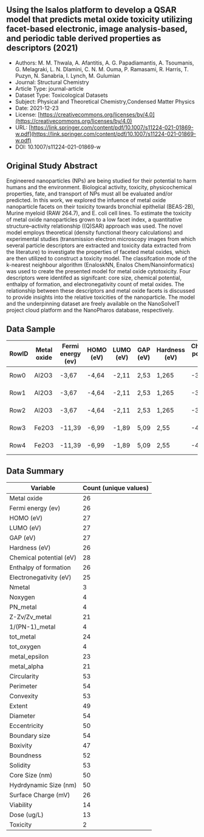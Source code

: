 <script type='text/javascript' src='https://d1bxh8uas1mnw7.cloudfront.net/assets/embed.js'></script>

<div style="float: right; width: 200px" class='altmetric-embed' data-badge-type='donut' data-condensed='true' data-badge-details='right' data-doi="10.1007/s11224-021-01869-w"></div>

## Using the Isalos platform to develop a QSAR model that predicts metal oxide toxicity utilizing facet-based electronic, image analysis-based, and periodic table derived properties as descriptors (2021)
<script type="application/ld+json">
	{	
		"@context": {
			"bs": "https://bioschemas.org/",
			"schema": "https://schema.org/",
			"citation": "schema:citation",
			"name": "schema:name",
			"url": "schema:url",
			"variableMeasured": "schema:variableMeasured"
		},
		"variableMeasured": [
			{
				"@type": "schema:PropertyValue",
				"name": "MI-R1.3-ABSTRACT-BASIC-CHEMICAL_COMPOSITION"
			},
			{
				"@type": "schema:PropertyValue",
				"name": "MI-R1.3-ABSTRACT-PHYSCHEM-SIZE"
			},
			{
				"@type": "schema:PropertyValue",
				"name": "MI-R1.3-ABSTRACT-PHYSCHEM-SURFACE_CHARGE"
			},
			{
				"@type": "schema:PropertyValue",
				"name": "MI-R1.3-ABSTRACT-TOX-CONCENTRATION"
			}
		],
		"@type": "schema:Dataset",
		"name": "Using the Isalos platform to develop a QSAR model that predicts metal oxide toxicity utilizing facet-based electronic, image analysis-based, and periodic table derived properties as descriptors",
		"url": "https://link.springer.com/content/pdf/10.1007/s11224-021-01869-w.pdf",
		"citation": "https://doi.org/10.1007/s11224-021-01869-w",
		"@id": "10.1007/s11224-021-01869-w",
		"http://purl.org/dc/terms/conformsTo": { "@type": "schema:CreativeWork", "@id": "https://bioschemas.org/profiles/Dataset/1.0-RELEASE" },
		"schema:license": "https://creativecommons.org/licenses/by/4.0",
		"schema:creator": [
		  {
			"@type": "schema:Organization",
			"name": "RiskGONE"
		  }
		],
		"schema:datePublished": "2021-12-23"
	}
</script>

* Authors: M. M. Thwala, A. Afantitis, A. G. Papadiamantis, A. Tsoumanis, G. Melagraki, L. N. Dlamini, C. N. M. Ouma, P. Ramasami, R. Harris, T. Puzyn, N. Sanabria, I. Lynch, M. Gulumian
* Journal: Structural Chemistry
* Article Type: journal-article
* Dataset Type: Toxicological Datasets
* Subject: Physical and Theoretical Chemistry,Condensed Matter Physics
* Date: 2021-12-23
* License: [https://creativecommons.org/licenses/by/4.0](https://creativecommons.org/licenses/by/4.0)
* URL: [https://link.springer.com/content/pdf/10.1007/s11224-021-01869-w.pdf](https://link.springer.com/content/pdf/10.1007/s11224-021-01869-w.pdf)
* DOI: 10.1007/s11224-021-01869-w



## Original Study Abstract

Engineered nanoparticles (NPs) are being studied for their potential to harm humans and the environment. Biological activity, toxicity, physicochemical properties, fate, and transport of NPs must all be evaluated and/or predicted. In this work, we
explored the infuence of metal oxide nanoparticle facets on their toxicity towards bronchial epithelial (BEAS-2B), Murine
myeloid (RAW 264.7), and E. coli cell lines. To estimate the toxicity of metal oxide nanoparticles grown to a low facet index,
a quantitative structure–activity relationship ((Q)SAR) approach was used. The novel model employs theoretical (density
functional theory calculations) and experimental studies (transmission electron microscopy images from which several particle descriptors are extracted and toxicity data extracted from the literature) to investigate the properties of faceted metal
oxides, which are then utilized to construct a toxicity model. The classifcation mode of the k-nearest neighbour algorithm
(EnaloskNN, Enalos Chem/Nanoinformatics) was used to create the presented model for metal oxide cytotoxicity. Four
descriptors were identifed as signifcant: core size, chemical potential, enthalpy of formation, and electronegativity count
of metal oxides. The relationship between these descriptors and metal oxide facets is discussed to provide insights into the
relative toxicities of the nanoparticle. The model and the underpinning dataset are freely available on the NanoSolveIT project
cloud platform and the NanoPharos database, respectively.


## Data Sample

|RowID|Metal oxide|Fermi energy (ev)  |HOMO (eV)|LUMO (eV)|GAP (eV)|Hardness (eV)|Chemical potential (eV)|Enthalpy of formation|Electronegativity (eV)|Nmetal|Noxygen|PN_metal|Z-Zv/Zv_metal|1/(PN-1)_metal|tot_metal|tot_oxygen|metal_epsilon|metal_alpha|Circularity|Perimeter|Convexity|Extent  |Diameter|Eccentricity|Boundary size|Boxivity|Boundness|Solidity   |Core Size (nm)|Hydrdynamic Size (nm)|Surface Charge (mV)|Viability|Dose (ug/L)|Toxicity |
|-----|-----------|-------------------|---------|---------|--------|-------------|-----------------------|---------------------|----------------------|------|-------|--------|-------------|--------------|---------|----------|-------------|-----------|-----------|---------|---------|--------|--------|------------|-------------|--------|---------|-----------|--------------|---------------------|-------------------|---------|-----------|---------|
|Row0 |Al2O3      |-3,67              |-4,64    |-2,11    |2,53    |1,265        |-3,38                  |-17,345              |3,65                  |2     |3      |3       |3,33         |0,5           |0,33     |0,99      |-0,77        |1,67       |0,700843   |31,6778  |0,942282 |0,69419 |11,3067 |0,69505     |30,3052      |0,76177 |0,69434  |0,927676629|14,7          |260,4                |0                  |81       |0,4        |Non Toxic|
|Row1 |Al2O3      |-3,67              |-4,64    |-2,11    |2,53    |1,265        |-3,38                  |-17,345              |3,65                  |2     |3      |3       |3,33         |0,5           |0,33     |0,99      |-0,77        |1,67       |0,689753   |56,6765  |0,9345665|0,694532|13,5654 |0,68754     |45,6542      |0,78178 |0,69234  |0,936765453|12,6          |230,5                |0                  |81       |12,5       |Non Toxic|
|Row2 |Al2O3      |-3,67              |-4,64    |-2,11    |2,53    |1,265        |-3,38                  |-17,345              |3,65                  |2     |3      |3       |3,33         |0,5           |0,33     |0,99      |-0,77        |1,67       |0,6976534  |45,7786  |0,9456757|0,688765|17,6543 |0,674543    |27,8785      |0,76345 |0,68342  |0,936765437|15,1          |243,2                |0                  |81       |100        |Non Toxic|
|Row3 |Fe2O3      |-11,39             |-6,99    |-1,89    |5,09    |2,55         |-4,44                  |-8,512               |5,16                  |2     |3      |4       |12           |0,33          |8        |0,99      |-3,4         |4          |0,691218   |64,7123  |0,947243 |0,664   |21,5229 |0,58613     |61,06061     |0,75843 |0,78438  |0,932560734|12,3          |196,6                |-2,1               |80       |0,8        |Non Toxic|
|Row4 |Fe2O3      |-11,39             |-6,99    |-1,89    |5,09    |2,55         |-4,44                  |-8,512               |5,16                  |2     |3      |4       |12           |0,33          |8        |0,99      |-3,4         |4          |0,698744   |64,3453  |0,945834 |0,66543 |24,3421 |0,564567    |67,45323     |0,764523|0,773452 |0,943455346|14,3          |206,6                |-2,1               |80       |100        |Non Toxic|

## Data Summary

| **Variable**                    | **Count (unique values)** |
| ---------------------------- | ------------------------ |
|Metal oxide|26 |
|Fermi energy (ev)|26 |
|HOMO (eV)  |27 |
|LUMO (eV)  |27 |
|GAP (eV)   |27 |
|Hardness (eV)|26 |
|Chemical potential (eV)|28 |
|Enthalpy of formation|26 |
|Electronegativity (eV)|25 |
|Nmetal     |3  |
|Noxygen    |4  |
|PN_metal   |4  |
|Z-Zv/Zv_metal|21 |
|1/(PN-1)_metal|4  |
|tot_metal  |24 |
|tot_oxygen |4  |
|metal_epsilon|23 |
|metal_alpha|21 |
|Circularity|53 |
|Perimeter  |54 |
|Convexity  |53 |
|Extent     |49 |
|Diameter   |54 |
|Eccentricity|50 |
|Boundary size|54 |
|Boxivity   |47 |
|Boundness  |52 |
|Solidity   |53 |
|Core Size (nm)|50 |
|Hydrdynamic Size (nm)|50 |
|Surface Charge (mV)|26 |
|Viability  |14 |
|Dose (ug/L)|13 |
|Toxicity   |2  |
